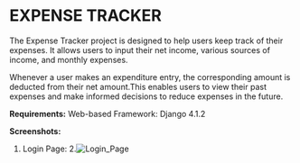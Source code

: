 # EXPENSE TRACKER
The Expense Tracker project is designed to help users keep track of their expenses. It allows users to input their net income, various sources of income, and monthly expenses.

Whenever a user makes an expenditure entry, the corresponding amount is deducted from their net amount.This enables users to view their past expenses and make informed decisions to reduce expenses in the future.

__Requirements:__
 Web-based Framework: Django 4.1.2
 
 __Screenshots:__
 1. Login Page:
 2.![Login_Page](https://github.com/ShaluSenthilnathan/Expense_Tracker/assets/91516570/8a38d5ab-4bc0-4cb6-a076-11b1ea7fc71d)

